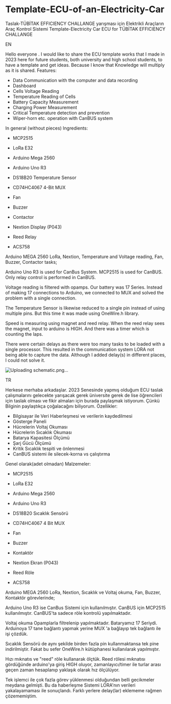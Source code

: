 # Template-ECU-of-an-Electricity-Car
Taslak-TÜBİTAK EFFICIENCY CHALLANGE yarışması için Elektrikli Araçların Araç Kontrol Sistemi
Template-Electricity Car ECU for TÜBİTAK EFFICIENCY CHALLANGE


EN

Hello everyone . I would like to share the ECU template works that I made in 2023 here for future students, both university and high school students, to have a template and get ideas. Because I know that Knowledge will multiply as it is shared.
Features:

- Data Communication with the computer and data recording
- Dashboard
- Cells Voltage Reading
- Temperature Reading of Cells
- Battery Capacity Measurement
- Charging Power Measurement
- Critical Temperature detection and prevention
- Wiper-horn etc. operation with CanBUS system


In general (without pieces) Ingredients:

- MCP2515

- LoRa E32

- Arduino Mega 2560

- Arduino Uno R3

- DS18B20 Temperature Sensor

- CD74HC4067 4-Bit MUX

- Fan

- Buzzer

- Contactor

- Nextion Display (P043)

- Reed Relay

- ACS758

Arduino MEGA 2560 LoRa, Nextion, Temperature and Voltage reading, Fan, Buzzer, Contactor tasks;

Arduino Uno R3 is used for CanBus System. MCP2515 is used for CanBUS. Only relay control is performed in CanBUS.

Voltage reading is filtered with opamps. Our battery was 17 Series. Instead of making 17 connections to Arduino, we connected to MUX and solved the problem with a single connection.

The Temperature Sensor is likewise reduced to a single pin instead of using multiple pins. But this time it was made using OneWire.h library.

Speed is measuring using magnet and reed relay. When the reed relay sees the magnet, input to arduino is HIGH. And there was a timer which is counting the laps.

There were certain delays as there were too many tasks to be loaded with a single processor. This resulted in the communication system LORA not being able to capture the data. Although I added delay(s) in different places, I could not solve it.





![Uploading schematic.png…]()



TR

Herkese merhaba arkadaşlar. 2023 Senesinde yapmış olduğum ECU taslak çalışmalarını gelecekte yarışacak gerek üniversite gerek de lise öğrencileri için taslak olması ve fikir almaları için burada paylaşmak istiyorum. Çünkü Bilginin paylaştıkça çoğalacağını biliyorum.
Özellikler:

- Bilgisayar ile Veri Haberleşmesi ve verilerin kaydedilmesi
- Gösterge Paneli
- Hücrelerin Voltaj Okuması
- Hücrelerin Sıcaklık Okuması
- Batarya Kapasitesi Ölçümü
- Şarj Gücü Ölçümü
- Kritik Sıcaklık tespiti ve önlenmesi
- CanBUS sistemi ile silecek-korna vs çalıştırma


Genel olarak(adet olmadan) Malzemeler:

- MCP2515

- LoRa E32

- Arduino Mega 2560

- Arduino Uno R3

- DS18B20 Sıcaklık Sensörü

- CD74HC4067 4 Bit MUX

- Fan

- Buzzer

- Kontaktör

- Nextion Ekran (P043)

- Reed Röle

- ACS758

Arduino MEGA 2560 LoRa, Nextion, Sıcaklık ve Voltaj okuma, Fan, Buzzer, Kontaktör görevlerinde;

Arduino Uno R3 ise CanBus Sistemi için kullanılmıştır. CanBUS için MCP2515 kullanılmıştır. CanBUS'ta sadece röle kontrolü yapılmaktadır.

Voltaj okuma Opamplarla filtrelenip yapılmaktadır. Bataryamız 17 Seriydi. Arduinoya 17 tane bağlantı yapmak yerine MUX 'a bağlayıp tek bağlantı ile işi çözdük.

Sıcaklık Sensörü de aynı şekilde birden fazla pin kullanmaktansa tek pine indirilmiştir. Fakat bu sefer OneWire.h kütüphanesi kullanılarak yapılmıştır.

Hızı mıknatıs ve "reed" röle kullanarak ölçtük. Reed rölesi mıknatısı gördüğünde arduino'ya giriş HIGH oluyor, zamanlayıcı/timer ile turlar arası geçen zaman hesaplanıp yaklaşık olarak hız ölçülüyor.

Tek işlemci ile çok fazla görev yüklenmesi olduğundan belli gecikmeler meydana gelmişti. Bu da haberleşme Sistemi LORA'nın verileri yakalayamaması ile sonuçlandı. Farklı yerlere delay(lar) eklememe rağmen çözememiştim.


